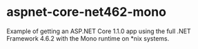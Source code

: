 # aspnet-core-net462-mono
Example of getting an ASP.NET Core 1.1.0 app using the full .NET Framework 4.6.2 with the Mono runtime on *nix systems.
